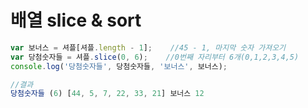 # 배열 slice & sort

```javascript
var 보너스 = 셔플[셔플.length - 1];    //45 - 1, 마지막 숫자 가져오기
var 당첨숫자들 = 셔플.slice(0, 6);    //0번째 자리부터 6개(0,1,2,3,4,5)
console.log('당첨숫자들', 당첨숫자들, '보너스', 보너스);

//결과
당첨숫자들 (6) [44, 5, 7, 22, 33, 21] 보너스 12
```



